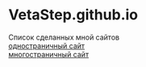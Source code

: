 # VetaStep.github.io
Список сделанных мной сайтов  
[одностраничный сайт]( https://vetastep.github.io/one/index.html "простой сайт")  
[многостраничный сайт](https://VetaStep.github.io/котокафе/index.html)
